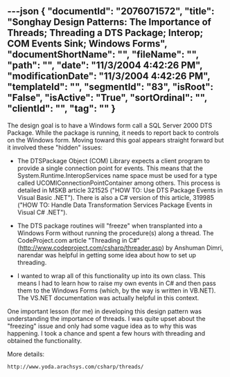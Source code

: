 ---json
{
  "documentId": "2076071572",
  "title": "Songhay Design Patterns: The Importance of Threads; Threading a DTS Package; Interop; COM Events Sink; Windows Forms",
  "documentShortName": "",
  "fileName": "",
  "path": "",
  "date": "11/3/2004 4:42:26 PM",
  "modificationDate": "11/3/2004 4:42:26 PM",
  "templateId": "",
  "segmentId": "83",
  "isRoot": "False",
  "isActive": "True",
  "sortOrdinal": "",
  "clientId": "",
  "tag": ""
}
---

The design goal is to have a Windows form call a SQL Server 2000 DTS Package. While the package is running, it needs to report back to controls on the Windows form. Moving toward this goal appears straight forward but it involved these &quot;hidden&quot; issues:

* The DTSPackage Object (COM) Library expects a client program to provide a single connection point for events. This means that the System.Runtime.InteropServices name space must be used for a type called UCOMIConnectionPointContainer among others. This process is detailed in MSKB article 321525 (&quot;HOW TO: Use DTS Package Events in Visual Basic .NET&quot;). There is also a C# version of this article, 319985 (&quot;HOW TO: Handle Data Transformation Services Package Events in Visual C# .NET&quot;).

* The DTS package routines will &quot;freeze&quot; when transplanted into a Windows Form without running the procedure(s) along a thread. The CodeProject.com article &quot;Threading in C#&quot; (http://www.codeproject.com/csharp/threader.asp) by Anshuman Dimri, narendar was helpful in getting some idea about how to set up threading.

* I wanted to wrap all of this functionality up into its own class. This means I had to learn how to raise my own events in C# and then pass them to the Windows Forms (which, by the way is written in VB.NET). The VS.NET documentation was actually helpful in this context.

One important lesson (for me) in developing this design pattern was understanding the importance of threads. I was quite upset about the &quot;freezing&quot; issue and only had some vague idea as to why this was happening. I took a chance and spent a few hours with threading and obtained the functionality.

More details:

    http://www.yoda.arachsys.com/csharp/threads/
